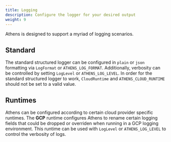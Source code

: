 ```yaml
---
title: Logging
description: Configure the logger for your desired output
weight: 9
---
```


Athens is designed to support a myriad of logging scenarios.

## Standard

The standard structured logger can be configured in `plain` or `json` formatting via `LogFormat` or `ATHENS_LOG_FORMAT`. Additionally, verbosity can be controlled by setting `LogLevel` or `ATHENS_LOG_LEVEL`. In order for the standard structured logger to work, `CloudRuntime` and `ATHENS_CLOUD_RUNTIME` should not be set to a valid value.

## Runtimes

Athens can be configured according to certain cloud provider specific runtimes. The **GCP** runtime configures Athens to rename certain logging fields that could be dropped or overriden when running in a GCP logging environment. This runtime can be used with `LogLevel` or `ATHENS_LOG_LEVEL` to control the verbosity of logs.